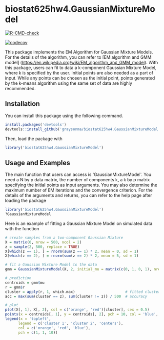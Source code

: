 # biostat625hw4.GaussianMixtureModel

<!-- badges: start -->
[![R-CMD-check](https://github.com/graysonma/biostat625hw4.GaussianMixtureModel/workflows/R-CMD-check/badge.svg)](https://github.com/graysonma/biostat625hw4.GaussianMixtureModel/actions)

[![codecov](https://codecov.io/gh/graysonma/biostat625hw4.GaussianMixtureModel/branch/main/graph/badge.svg)](https://codecov.io/gh/graysonma/biostat625hw4.GaussianMixtureModel)
<!-- badges: end -->

This package implements the EM Algorithm for Gaussian Mixture Models. For the details of the algorithm, you can refer to [EM algorithm and GMM model] (https://en.wikipedia.org/wiki/EM_algorithm_and_GMM_model). With this package, users can fit to data a k-component Gaussian Mixture Model, where k is specified by the user. Initial points are also needed as a part of input. While any points can be chosen as the initial point, points generated by the k-means algorithm using the same set of data are highly recommended. 

Installation
------------
You can install this package using the following command. 
``` r
install.packages('devtools')
devtools::install_github('graysonma/biostat625hw4.GaussianMixtureModel', build_vignettes = T)
```
Then, load the package with
``` r
library('biostat625hw4.GaussianMixtureModel')
```

Usage and Examples
------------------
The main function that users can access is 'GaussianMixtureModel'. You need a N by p data matrix, the number of components k, a k by p matrix specifying the initial points as input arguments. You may also determine the maximum number of EM iterations and the convergence criterion. For the details of the arguments and returns, you can refer to the help page after loading the package
``` r
library('biostat625hw4.GaussianMixtureModel')
?GaussianMixtureModel
```
Here is an example of fitting a Gaussian Mixture Model on simulated data with the function
``` r
# create samples from a two-component Gaussian Mixture
X = matrix(0, nrow = 500, ncol = 2)
z = sample(2, 500, replace = TRUE)
X[which(z == 1), ] = rnorm(sum(z == 1) * 2, mean = 0, sd = 1)
X[which(z == 2), ] = rnorm(sum(z == 2) * 2, mean = 5, sd = 1)

# fit a Gaussian Mixture Model to the data
gmm = GaussianMixtureModel(X, 2, initial_mu = matrix(c(0, 1, 0, 1), nrow = 2, ncol = 2))

# prediction
centroids = gmm$mu
r = gmm$r
cluster = apply(r, 1, which.max)                       # fitted cluster
acc = max(sum(cluster == z), sum(cluster != z)) / 500  # accuracy

# plot
plot(X[, 1], X[, 2], col = c('orange', 'red')[cluster], cex = 0.5)
points(x = centroids[, 1], y = centroids[, 2], pch = 10, col = 'blue', cex = 2)
legend(x = 'topleft',
      legend = c('cluster 1', 'cluster 2', 'centers'),
      col = c('orange', 'red', 'blue'),
      pch = c(1, 1, 10))
```
